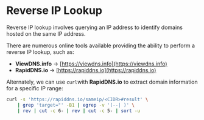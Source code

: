 # Reverse IP Lookup

Reverse IP lookup involves querying an IP address to identify domains hosted on the same IP address.

There are numerous online tools available providing the ability to perform a reverse IP lookup, such as:

* **ViewDNS.info** -> [https://viewdns.info](https://viewdns.info)
* **RapidDNS.io** -> [https://rapiddns.io](https://rapiddns.io)

Alternately, we can use `curl`with **RapidDNS.io** to extract domain information for a specific IP range:

```bash
curl -s 'https://rapiddns.io/sameip/<CIDR>#result' \
    | grep 'target="' -B1 | egrep -v '(--| )' \
    | rev | cut -c 6- | rev | cut -c 5- | sort -u
```
